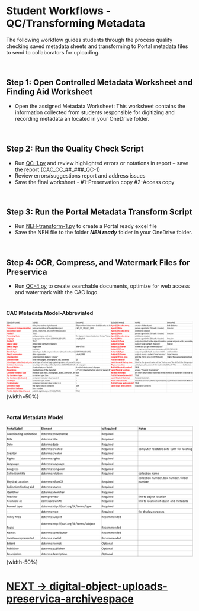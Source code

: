 # **Student Workflows - QC/Transforming Metadata**

The following workflow guides students through the process quality checking saved metadata sheets and transforming to Portal metadata files to send to collaborators for uploading.

</br>

## Step 1: Open Controlled Metadata Worksheet and Finding Aid Worksheet

* Open the assigned Metadata Worksheet: This worksheet contains the information collected from students responsible for digitizing and recording metadata an located in your OneDrive folder. 

</br>

## Step 2: Run the Quality Check Script
* Run [QC-1.py](https://github.com/prys0000/political-commercial-collection-archives/blob/main/practice/radio%20documents/qc-1-neh.py) and review highlighted errors or notations in report – save the report (CAC_CC_##_###_QC-1)
* Review errors/suggestions report and address issues
* Save the final worksheet - #1-Preservation copy #2-Access copy

</br>

## Step 3: Run the Portal Metadata Transform Script
* Run [NEH-transform-1.py](https://github.com/prys0000/political-commercial-collection-archives/blob/main/practice/radio%20documents/transform-2-neh.py) to create a Portal ready excel file
* Save the NEH file to the folder ***NEH ready*** folder in your OneDrive folder.

</br>

## Step 4: OCR, Compress, and Watermark Files for Preservica
* Run [QC-4.py](https://github.com/prys0000/political-commercial-collection-archives/blob/main/practice/radio%20documents/qc-4-neh.py) to create searchable documents, optimize for web access and watermark with the CAC logo.

#

**CAC Metadata Model-Abbreviated**
</br>

![**CAC Metadata Model-Abbreviated**](https://github.com/prys0000/congressional-portal-project/blob/main/CAC_metadata.png){width=50%}

#

**Portal Metadata Model**
</br>

![**Portal Metadata Model**](https://github.com/prys0000/congressional-portal-project/blob/main/portal_metadata.png){width-50%}


#

# [NEXT -> digital-object-uploads-preservica-archivespace](https://github.com/prys0000/congressional-portal-project/blob/main/workflows/5-digital-object-uploads.md)
